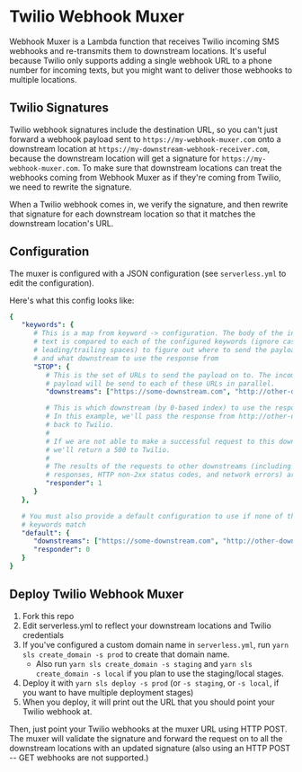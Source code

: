 # Twilio Webhook Muxer

Webhook Muxer is a Lambda function that receives Twilio incoming SMS webhooks and
re-transmits them to downstream locations. It's useful because Twilio only
supports adding a single webhook URL to a phone number for incoming texts,
but you might want to deliver those webhooks to multiple locations.

## Twilio Signatures

Twilio webhook signatures include the destination URL, so you can't just
forward a webhook payload sent to `https://my-webhook-muxer.com` onto
a downstream location at `https://my-downstream-webhook-receiver.com`, because
the downstream location will get a signature for `https://my-webhook-muxer.com`.
To make sure that downstream locations can treat the webhooks coming from
Webhook Muxer as if they're coming from Twilio, we need to rewrite the
signature.

When a Twilio webhook comes in, we verify the signature, and then rewrite that
signature for each downstream location so that it matches the downstream
location's URL.

## Configuration

The muxer is configured with a JSON configuration (see `serverless.yml` to
edit the configuration).

Here's what this config looks like:

```yaml
{
   "keywords": {
      # This is a map from keyword -> configuration. The body of the incoming
      # text is compared to each of the configured keywords (ignore case and
      # leading/trailing spaces) to figure out where to send the payload
      # and what downstream to use the response from
      "STOP": {
         # This is the set of URLs to send the payload on to. The incoming
         # payload will be send to each of these URLs in parallel.
         "downstreams": ["https://some-downstream.com", "http://other-downstream.com"],

         # This is which downstream (by 0-based index) to use the response from.
         # In this example, we'll pass the response from http://other-downstream.com
         # back to Twilio.
         #
         # If we are not able to make a successful request to this downstream,
         # we'll return a 500 to Twilio.
         #
         # The results of the requests to other downstreams (including successful
         # responses, HTTP non-2xx status codes, and network errors) are ignored.
         "responder": 1
      }
   },

   # You must also provide a default configuration to use if none of the
   # keywords match
   "default": {
      "downstreams": ["https://some-downstream.com", "http://other-downstream.com"],
      "responder": 0
   }
}
```

## Deploy Twilio Webhook Muxer

1. Fork this repo
2. Edit serverless.yml to reflect your downstream locations and Twilio credentials
3. If you've configured a custom domain name in `serverless.yml`, run
   `yarn sls create_domain -s prod` to create that domain name.
   - Also run `yarn sls create_domain -s staging` and `yarn sls create_domain -s local` if
     you plan to use the staging/local stages.
4. Deploy it with `yarn sls deploy -s prod` (or `-s staging`, or `-s local`,
   if you want to have multiple deployment stages)
5. When you deploy, it will print out the URL that you should point your
   Twilio webhook at.

Then, just point your Twilio webhooks at the muxer URL using HTTP POST. The
muxer will validate the signature and forward the request on to all the downstream
locations with an updated signature (also using an HTTP POST -- GET webhooks are
not supported.)
